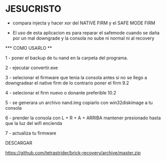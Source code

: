 # JESUCRISTO


* compara injecta y hacer xor del NATIVE FIRM y el SAFE MODE FIRM

* El uso de esta aplicacion es para reparar el safemode cuando se daña por un mal downgrade y la consola no sube ni normal ni al recovery


*** COMO USARLO **

1 - poner el backup de tu nand en la carpeta del programa.

2 - ejecutar convertir.exe

3 - selecionar el firmware que tenia la consola antes si no se llego a downgradear el native firm de lo contrario poner el firm 9.2

4 - selecionar el firm nuevo o donante preferible 10.2

5 - se generara un archivo nand.img copiarlo con win32diskimage a tu consola

6 - prender la consola con L + R + A + ARRIBA mantener presionado hasta que la luz del wifi encienda

7 - actualiza tu firmware

DESCARGAR 

https://github.com/tetrastrider/brick-recovery/archive/master.zip
